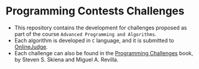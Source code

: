 # Programming Contests Challenges

- This repository contains the development for challenges proposed as part of the course `Advanced Programming and Algorithms`.
- Each algorithm is developed in `C` language, and it is submitted to [OnlineJudge](https://onlinejudge.org/).
- Each challenge can also be found in the [Programming Challenges](https://www.amazon.com.br/dp/B008AFF2ZU/ref=dp-kindle-redirect?_encoding=UTF8&btkr=1) book, by Steven S. Skiena and Miguel A. Revilla.
